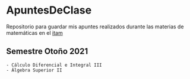 # ApuntesDeClase
Repositorio para guardar mis apuntes realizados durante las materias de matemáticas en el [itam](https://itam.mx)

## Semestre Otoño 2021
    - Cálculo Diferencial e Integral III
    - Álgebra Superior II